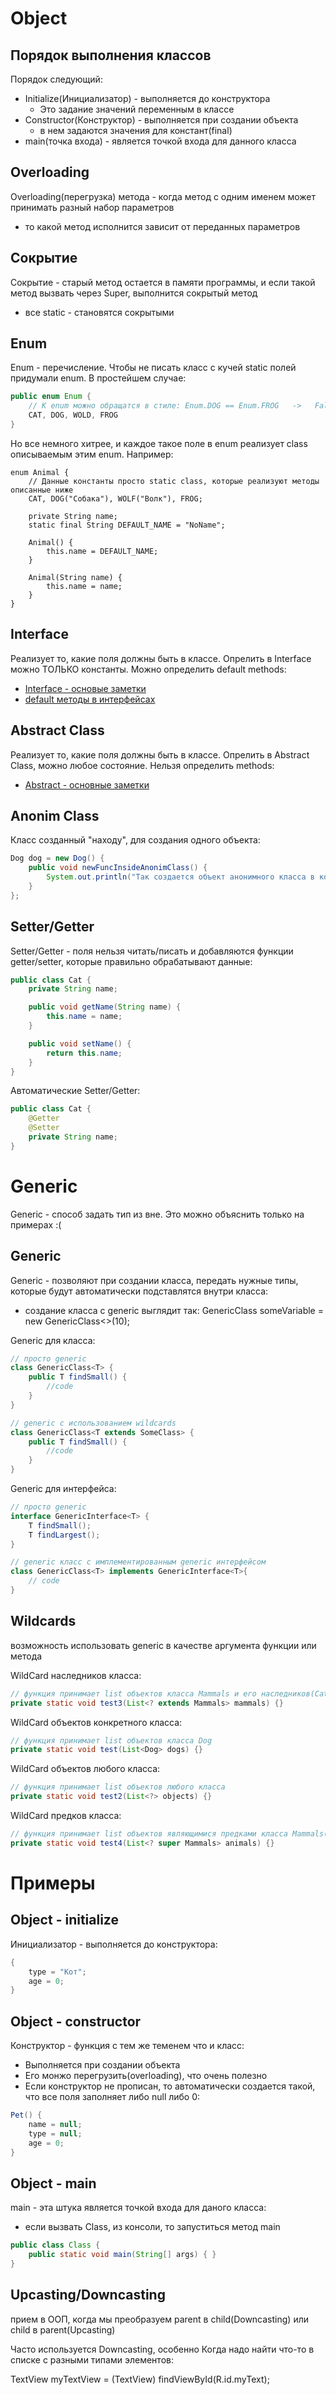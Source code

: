 # Object

## Порядок выполнения классов

Порядок следующий:

-   Initialize(Инициализатор) - выполняется до конструктора
    -   Это задание значений переменным в классе
-   Constructor(Конструктор) - выполняется при создании объекта
    -   в нем задаются значения для констант(final)
-   main(точка входа) - является точкой входа для данного класса

## Overloading

Overloading(перегрузка) метода - когда метод с одним именем может принимать разный набор параметров

-   то какой метод исполнится зависит от переданных параметров

## Сокрытие

Сокрытие - старый метод остается в памяти программы, и если такой метод вызвать через Super, выполнится сокрытый метод

-   все static - становятся сокрытыми

## Enum

Enum - перечисление. Чтобы не писать класс с кучей static полей придумали enum. В простейшем случае:

```java
public enum Enum {
    // К enum можно обращатся в стиле: Enum.DOG == Enum.FROG   ->   False
    CAT, DOG, WOLD, FROG
}
```

Но все немного хитрее, и каждое такое поле в enum реализует class описываемым этим enum. Например:

```
enum Animal {
    // Данные константы просто static class, которые реализуют методы описанные ниже
    CAT, DOG("Собака"), WOLF("Волк"), FROG;

    private String name;
    static final String DEFAULT_NAME = "NoName";

    Animal() {
        this.name = DEFAULT_NAME;
    }

    Animal(String name) {
        this.name = name;
    }
}
```

## Interface

Реализует то, какие поля должны быть в классе. Опрелить в Interface можно ТОЛЬКО константы. Можно определить default methods:

-   [Interface - основые заметки](#class---interface)
-   [default методы в интерфейсах](#class---interface-default-methods)

## Abstract Class

Реализует то, какие поля должны быть в классе. Опрелить в Abstract Class, можно любое состояние. Нельзя определить methods:

-   [Abstract - основные заметки](#class---abstract)

## Anonim Class

Класс созданный "находу", для создания одного объекта:

```java
Dog dog = new Dog() {
    public void newFuncInsideAnonimClass() {
        System.out.println("Так создается объект анонимного класса в котором переопределяют все что захотят");
    }
};
```

## Setter/Getter

Setter/Getter - поля нельзя читать/писать и добавляются функции getter/setter, которые правильно обрабатывают данные:

```java
public class Cat {
    private String name;

    public void getName(String name) {
        this.name = name;
    }

    public void setName() {
        return this.name;
    }
}
```

Автоматические Setter/Getter:

```java
public class Cat {
    @Getter
    @Setter
    private String name;
}
```

# Generic

Generic - способ задать тип из вне. Это можно объяснить только на примерах :(

## Generic

Generic - позволяют при создании класса, передать нужные типы, которые будут автоматически подставлятся внутри класса:

-   создание класса с generic выглядит так: GenericClass<String> someVariable = new GenericClass<>(10);

Generic для класса:

```java
// просто generic
class GenericClass<T> {
    public T findSmall() {
        //code
    }
}

// generic с использованием wildcards
class GenericClass<T extends SomeClass> {
    public T findSmall() {
        //code
    }
}
```

Generic для интерфейса:

```java
// просто generic
interface GenericInterface<T> {
    T findSmall();
    T findLargest();
}

// generic класс с имплементированным generic интерфейсом
class GenericClass<T> implements GenericInterface<T>{
    // code
}
```

## Wildcards

возможность использовать generic в качестве аргумента функции или метода

WildCard наследников класса:

```java
// функция принимает list объектов класса Mammals и его наследников(Cat и Dog)
private static void test3(List<? extends Mammals> mammals) {}
```

WildCard объектов конкретного класса:

```java
// функция принимает list объектов класса Dog
private static void test(List<Dog> dogs) {}
```

WildCard объектов любого класса:

```java
// функция принимает list объектов любого класса
private static void test2(List<?> objects) {}
```

WildCard предков класса:

```java
// функция принимает list объектов являющимися предками класса Mammals(Animals и Object)
private static void test4(List<? super Mammals> animals) {}
```

# Примеры

## Object - initialize

Инициализатор - выполняется до конструктора:

```java
{
    type = "Кот";
    age = 0;
}
```

## Object - constructor

Конструктор - функция с тем же теменем что и класс:

-   Выполняется при создании объекта
-   Его монжо перегрузить(overloading), что очень полезно
-   Если конструктор не прописан, то автоматически создается такой, что все поля заполняет либо null либо 0:

```java
Pet() {
    name = null;
    type = null;
    age = 0;
}
```

## Object - main

main - эта штука является точкой входа для даного класса:

-   если вызвать Class, из консоли, то запуститься метод main

```java
public class Class {
    public static void main(String[] args) { }
}
```

#####

## Upcasting/Downcasting

прием в ООП, когда мы преобразуем parent в child(Downcasting) или child в parent(Upcasting)

Часто используется Downcasting, особенно Когда надо найти что-то в списке с разными типами элементов:

TextView myTextView = (TextView) findViewById(R.id.myText);
